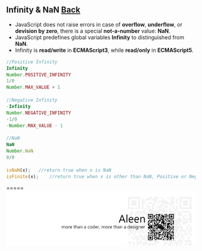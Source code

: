 ## Infinity & NaN [Back](./../Type.md)


- JavaScript does not raise errors in case of **overflow**, **underflow**, or **devision by zero**, there is a special **not-a-number** value: **NaN**.
- JavaScript predefines global variables **Infinity** to distinguished from **NaN**.
- Infinity is **read/write** in **ECMAScript3**, while **read/only** in **ECMAScript5**.

```js
//Positive Infinity
Infinity	
Number.POSITIVE_INFINITY	
1/0
Number.MAX_VALUE + 1

//Negative Infinity
-Infinity
Number.NEGATIVE_INFINITY
-1/0		
-Number.MAX_VALUE - 1		

//NaN
NaN
Number.NaN
0/0

isNaN(x);	//return true when x is NaN
isFinite(x);	//return true when x is other than NaN, Positive or Negative Infinity
```

=====
<a href="http://aleen42.github.io/" target="_blank" ><img src="./../../../../pic/tail.gif"></a>